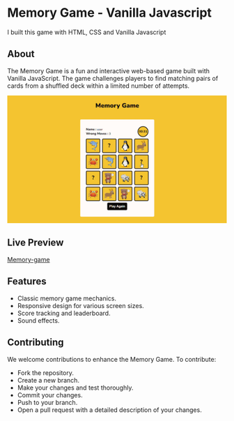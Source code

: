 # Memory Game - Vanilla Javascript
I built this game with HTML, CSS and Vanilla Javascript

## About
The Memory Game is a fun and interactive web-based game built with Vanilla JavaScript. The game challenges players to find matching pairs of cards from a shuffled deck within a limited number of attempts.

![PNG Image](/memory_game_preview.png)

## Live Preview
[Memory-game](https://run-memory-game.netlify.app/)


## Features
- Classic memory game mechanics.
- Responsive design for various screen sizes.
- Score tracking and leaderboard.
- Sound effects.

## Contributing
We welcome contributions to enhance the Memory Game. To contribute:

- Fork the repository.
- Create a new branch.
- Make your changes and test thoroughly.
- Commit your changes.
- Push to your branch.
- Open a pull request with a detailed description of your changes.
